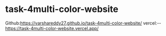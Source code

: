 # task-4multi-color-website
Github:https://varshareddy27.github.io/task-4multi-color-website/
vercel:--https://task-4multi-color-website.vercel.app/
